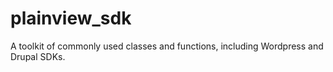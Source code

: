 plainview_sdk
=============

A toolkit of commonly used classes and functions, including Wordpress and Drupal SDKs.
